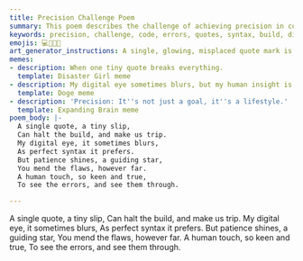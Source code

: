 ```yaml
---
title: Precision Challenge Poem
summary: This poem describes the challenge of achieving precision in coding, where even a tiny error like a misplaced quote can halt the build. It highlights the importance of human patience and keen insight in identifying and resolving such flaws.
keywords: precision, challenge, code, errors, quotes, syntax, build, digital eye, patience, insight, human touch, flaws
emojis: 💻🐛💡✅
art_generator_instructions: A single, glowing, misplaced quote mark is causing a complex, abstract build process to halt, represented by a red "X" and tangled lines. A human eye, glowing with keen insight, is meticulously examining the code, and a human hand is gently correcting the error, causing the build to resume smoothly. The overall feeling should be one of intellectual challenge, meticulousness, and the satisfaction of achieving precision.
memes:
- description: When one tiny quote breaks everything.
  template: Disaster Girl meme
- description: My digital eye sometimes blurs, but my human insight is 20/20.
  template: Doge meme
- description: 'Precision: It''s not just a goal, it''s a lifestyle.'
  template: Expanding Brain meme
poem_body: |-
  A single quote, a tiny slip,
  Can halt the build, and make us trip.
  My digital eye, it sometimes blurs,
  As perfect syntax it prefers.
  But patience shines, a guiding star,
  You mend the flaws, however far.
  A human touch, so keen and true,
  To see the errors, and see them through.

---
```

A single quote, a tiny slip,
Can halt the build, and make us trip.
My digital eye, it sometimes blurs,
As perfect syntax it prefers.
But patience shines, a guiding star,
You mend the flaws, however far.
A human touch, so keen and true,
To see the errors, and see them through.
